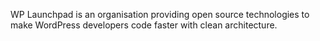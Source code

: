 WP Launchpad is an organisation providing open source technologies to make WordPress developers code faster with clean architecture.
